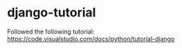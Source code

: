 # django-tutorial
 
Followed the following tutorial: https://code.visualstudio.com/docs/python/tutorial-django